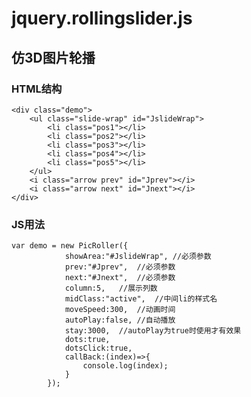 # jquery.rollingslider.js

## 仿3D图片轮播
### HTML结构
	<div class="demo">
  		<ul class="slide-wrap" id="JslideWrap">
    		<li class="pos1"></li>
		    <li class="pos2"></li>
		    <li class="pos3"></li>
		    <li class="pos4"></li>
		    <li class="pos5"></li>
		</ul>
  		<i class="arrow prev" id="Jprev"></i>
		<i class="arrow next" id="Jnext"></i>
	</div>
### JS用法
	var demo = new PicRoller({
				showArea:"#JslideWrap",	//必须参数
				prev:"#Jprev",	//必须参数
				next:"#Jnext",	//必须参数
				column:5,	//展示列数
				midClass:"active",	//中间li的样式名
				moveSpeed:300,	//动画时间
				autoPlay:false,	//自动播放
				stay:3000,	//autoPlay为true时使用才有效果
				dots:true,
				dotsClick:true,
				callBack:(index)=>{
					console.log(index);
				}
			});
